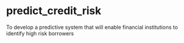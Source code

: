 # predict_credit_risk
To develop a predictive system that will enable financial institutions to identify high risk borrowers 
